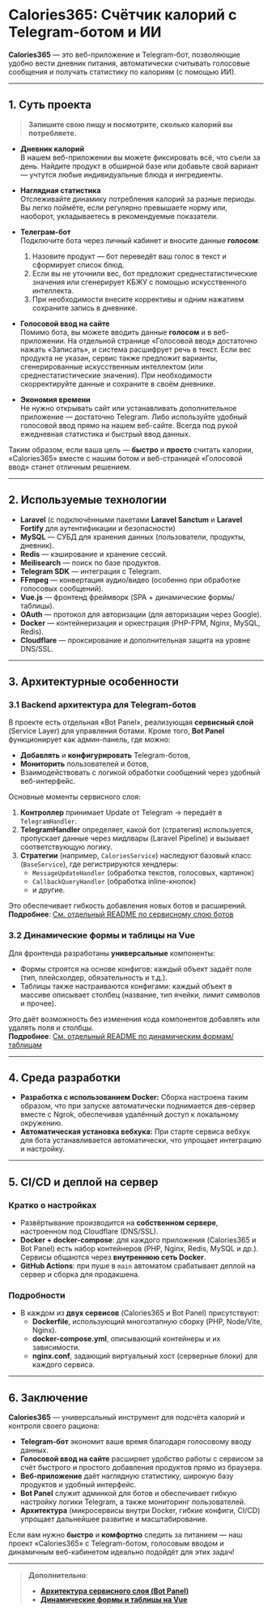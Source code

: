 # Calories365: Счётчик калорий с Telegram-ботом и ИИ

**Calories365** — это веб-приложение и Telegram-бот, позволяющие удобно вести дневник питания, автоматически считывать голосовые сообщения и получать статистику по калориям (с помощью ИИ).

[//]: # (## [Попробуйте Дневник Калорий сейчас!]&#40;https://calculator.calories365.com&#41;)

---

## 1. Суть проекта

> **Запишите свою пищу и посмотрите, сколько калорий вы потребляете.**

- **Дневник калорий**  
  В нашем веб-приложении вы можете фиксировать всё, что съели за день. Найдите продукт в обширной базе или добавьте свой вариант — учтутся любые индивидуальные блюда и ингредиенты.

- **Наглядная статистика**  
  Отслеживайте динамику потребления калорий за разные периоды. Вы легко поймёте, если регулярно превышаете норму или, наоборот, укладываетесь в рекомендуемые показатели.

- **Телеграм-бот**  
  Подключите бота через личный кабинет и вносите данные **голосом**:
    1. Назовите продукт — бот переведёт ваш голос в текст и сформирует список блюд.
    2. Если вы не уточнили вес, бот предложит среднестатистические значения или сгенерирует КБЖУ с помощью искусственного интеллекта.
    3. При необходимости внесите коррективы и одним нажатием сохраните запись в дневнике.

- **Голосовой ввод на сайте**  
  Помимо бота, вы можете вводить данные **голосом** и в веб-приложении. На отдельной странице «Голосовой ввод» достаточно нажать «Записать», и система расшифрует речь в текст. Если вес продукта не указан, сервис также предложит варианты, сгенерированные искусственным интеллектом (или среднестатистические значения). При необходимости скорректируйте данные и сохраните в своём дневнике.

- **Экономия времени**  
  Не нужно открывать сайт или устанавливать дополнительное приложение — достаточно Telegram. Либо используйте удобный голосовой ввод прямо на нашем веб-сайте. Всегда под рукой ежедневная статистика и быстрый ввод данных.

Таким образом, если ваша цель — **быстро** и **просто** считать калории, «Calories365» вместе с нашим ботом и веб-страницей «Голосовой ввод» станет отличным решением.

---

## 2. Используемые технологии

- **Laravel** (с подключёнными пакетами **Laravel Sanctum** и **Laravel Fortify** для аутентификации и безопасности)
- **MySQL** — СУБД для хранения данных (пользователи, продукты, дневник).
- **Redis** — кэширование и хранение сессий.
- **Meilisearch** — поиск по базе продуктов.
- **Telegram SDK** — интеграция с Telegram.
- **FFmpeg** — конвертация аудио/видео (особенно при обработке голосовых сообщений).
- **Vue.js** — фронтенд фреймворк (SPA + динамические формы/таблицы).
- **OAuth** — протокол для авторизации (для авторизации через Google).
- **Docker** — контейнеризация и оркестрация (PHP-FPM, Nginx, MySQL, Redis).
- **Cloudflare** — проксирование и дополнительная защита на уровне DNS/SSL.

---

## 3. Архитектурные особенности

### 3.1 Backend архитектура для Telegram-ботов

В проекте есть отдельная «Bot Panel», реализующая **сервисный слой** (Service Layer) для управления ботами. Кроме того, **Bot Panel** функционирует как админ-панель, где можно:

- **Добавлять** и **конфигурировать** Telegram-ботов,
- **Мониторить** пользователей и ботов,
- Взаимодействовать с логикой обработки сообщений через удобный веб-интерфейс.

Основные моменты сервисного слоя:
1. **Контроллер** принимает Update от Telegram → передаёт в `TelegramHandler`.
2. **TelegramHandler** определяет, какой бот (стратегия) используется, пропускает данные через мидлвары (Laravel Pipeline) и вызывает соответствующую логику.
3. **Стратегии** (например, `CaloriesService`) наследуют базовый класс (`BaseService`), где регистрируются хендлеры:
    - `MessageUpdateHandler` (обработка текстов, голосовых, картинок)
    - `CallbackQueryHandler` (обработка inline-кнопок)
    - и другие.

Это обеспечивает гибкость добавления новых ботов и расширений.  
**Подробнее**: [См. отдельный README по сервисному слою ботов](./README.BotPanelArchitecture.ru.md)

### 3.2 Динамические формы и таблицы на Vue

Для фронтенда разработаны **универсальные** компоненты:
- Формы строятся на основе конфигов: каждый объект задаёт поле (тип, плейсхолдер, обязательность и т.д.).
- Таблицы также настраиваются конфигами: каждый объект в массиве описывает столбец (название, тип ячейки, лимит символов и прочее).

Это даёт возможность без изменения кода компонентов добавлять или удалять поля и столбцы.  
**Подробнее**: [См. отдельный README по динамическим формам/таблицам](./README.DynamicFormsAndTables.ru.md)

---

## 4. Среда разработки

- **Разработка с использованием Docker:** Сборка настроена таким образом, что при запуске автоматически поднимается дев-сервер вместе с Ngrok, обеспечивая удалённый доступ к локальному окружению.
- **Автоматическая установка вебхука:** При старте сервиса вебхук для бота устанавливается автоматически, что упрощает интеграцию и настройку.

---

## 5. CI/CD и деплой на сервер

### Кратко о настройках

- Развёртывание производится на **собственном сервере**, настроенном под Cloudflare (DNS/SSL).
- **Docker + docker-compose**: для каждого приложения (Calories365 и Bot Panel) есть набор контейнеров (PHP, Nginx, Redis, MySQL и др.). Сервисы общаются через **внутреннюю сеть Docker**.
- **GitHub Actions**: при пуше в `main` автоматом срабатывает деплой на сервер и сборка для продакшена.

### Подробности

- В каждом из **двух сервисов** (Calories365 и Bot Panel) присутствуют:
    - **Dockerfile**, использующий многоэтапную сборку (PHP, Node/Vite, Nginx).
    - **docker-compose.yml**, описывающий контейнеры и их зависимости.
    - **nginx.conf**, задающий виртуальный хост (серверные блоки) для каждого сервиса.

---

## 6. Заключение

**Calories365** — универсальный инструмент для подсчёта калорий и контроля своего рациона:
- **Telegram-бот** экономит ваше время благодаря голосовому вводу данных.
- **Голосовой ввод на сайте** расширяет удобство работы с сервисом за счёт быстрого и простого добавления продуктов прямо из браузера.
- **Веб-приложение** даёт наглядную статистику, широкую базу продуктов и удобный интерфейс.
- **Bot Panel** служит админкой для ботов и обеспечивает гибкую настройку логики Telegram, а также мониторинг пользователей.
- **Архитектура** (микросервисы внутри Docker, гибкие конфиги, CI/CD) упрощает дальнейшее развитие и масштабирование.

Если вам нужно **быстро** и **комфортно** следить за питанием — наш проект «Calories365» с Telegram-ботом, голосовым вводом и динамичным веб-кабинетом идеально подойдёт для этих задач!

---

> **Дополнительно**:
> - [**Архитектура сервисного слоя (Bot Panel)**](./README.BotPanelArchitecture.ru.md)
> - [**Динамические формы и таблицы на Vue**](./README.DynamicFormsAndTables.ru.md)  
